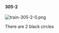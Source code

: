 #### 305-2
![train-305-2-0.png](https://github.com/lil-lab/nlvr/raw/master/nlvr/train/images/2/train-305-2-0.png "train-305-2-0.png")

There are 2 black circles